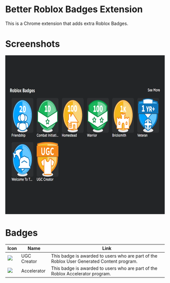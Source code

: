 # Better Roblox Badges Extension
This is a Chrome extension that adds extra Roblox Badges.

# Screenshots
<div align="center">
<img src="/images/screenshot1.png" height=500></img>
</div>

# Badges
|Icon|Name|Link|
|-|-|-|
| ![](https://cdn.glitch.com/c9aca3ea-4558-456b-8206-a8f36b94cd20%2FUGC.svg) | UGC Creator | This badge is awarded to users who are part of the Roblox User Generated Content program. | https://devforum.roblox.com/t/ugc-catalog-is-now-live/331405 |
| ![](https://cdn.glitch.com/c9aca3ea-4558-456b-8206-a8f36b94cd20%2FAccelerator.svg)  | Accelerator | This badge is awarded to users who are part of the Roblox Accelerator program. | https://devforum.roblox.com/t/roblox-2021-the-accelerator-program/997573 | 
